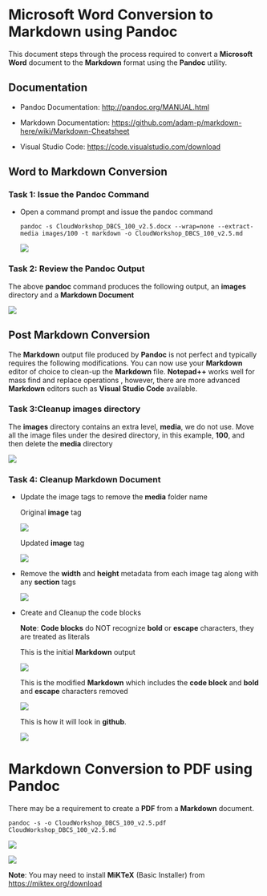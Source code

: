 #  Microsoft Word Conversion to Markdown using Pandoc

This document steps through the process required to convert a **Microsoft Word** document to the **Markdown** format using the **Pandoc** utility.

##  Documentation

-  Pandoc Documentation:  <http://pandoc.org/MANUAL.html>

-  Markdown Documentation:  <https://github.com/adam-p/markdown-here/wiki/Markdown-Cheatsheet>

-  Visual Studio Code:  <https://code.visualstudio.com/download>

##  Word to Markdown Conversion

### Task 1: Issue the Pandoc Command

-  Open a command prompt and issue the pandoc command

	```
	pandoc -s CloudWorkshop_DBCS_100_v2.5.docx --wrap=none --extract-media images/100 -t markdown -o CloudWorkshop_DBCS_100_v2.5.md 
	```

	![](images/pandocsconversion/image1.png)

### Task 2: Review the Pandoc Output

The above **pandoc** command produces the following output, an **images** directory and a **Markdown Document**

![](images/pandocsconversion/image2.png)

##  Post Markdown Conversion

The **Markdown** output file produced by **Pandoc** is not perfect and typically requires the following modifications. You can now use your **Markdown** editor of choice to clean-up the **Markdown** file. **Notepad++** works well for mass find and replace operations , however, there are more advanced **Markdown** editors such as **Visual Studio Code** available.

### Task 3:Cleanup images directory

The **images** directory contains an extra level, **media**, we do not use. Move all the image files under the desired directory, in this example, **100**, and then delete the **media** directory

![](images/pandocsconversion/image3.png)

### Task 4: Cleanup Markdown Document

-  Update the image tags to remove the **media** folder name

	Original **image** tag

	![](images/pandocsconversion/image10.png)

	Updated **image** tag

	![](images/pandocsconversion/image11.png)

-  Remove the **width** and **height** metadata from each image tag along with any **section** tags

	![](images/pandocsconversion/image4.png)

-  Create and Cleanup the code blocks

	**Note**:  **Code blocks** do NOT recognize **bold** or **escape** characters, they are treated as literals

	This is the initial **Markdown** output

	![](images/pandocsconversion/image5.png)

	This is the modified **Markdown** which includes the **code block** and **bold** and **escape** characters removed

	![](images/pandocsconversion/image6.png)

	This is how it will look in **github**.

	![](images/pandocsconversion/image7.png)

#  Markdown Conversion to PDF using Pandoc

There may be a requirement to create a **PDF** from a **Markdown** document.

```
pandoc -s -o CloudWorkshop_DBCS_100_v2.5.pdf CloudWorkshop_DBCS_100_v2.5.md
```

![](images/pandocsconversion/image8.png)

![](images/pandocsconversion/image9.png)

**Note**: You may need to install **MiKTeX** (Basic Installer) from <https://miktex.org/download>
